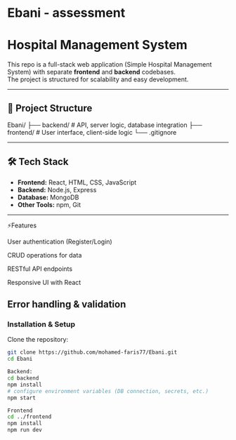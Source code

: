 # Ebani - assessment
# Hospital Management System

This repo is a full-stack web application (Simple Hospital Management System) with separate **frontend** and **backend** codebases.  
The project is structured for scalability and easy development.

---

## 📂 Project Structure
Ebani/
├── backend/ # API, server logic, database integration
├── frontend/ # User interface, client-side logic
└── .gitignore


---

## 🛠️ Tech Stack

- **Frontend:** React, HTML, CSS, JavaScript  
- **Backend:** Node.js, Express  
- **Database:** MongoDB  
- **Other Tools:** npm, Git  

---
⚡Features

User authentication (Register/Login)

CRUD operations for data

RESTful API endpoints

Responsive UI with React

Error handling & validation
---

### Installation & Setup

Clone the repository:

```bash
git clone https://github.com/mohamed-faris77/Ebani.git
cd Ebani

Backend:
cd backend
npm install
# configure environment variables (DB connection, secrets, etc.)
npm start

Frontend
cd ../frontend
npm install
npm run dev




